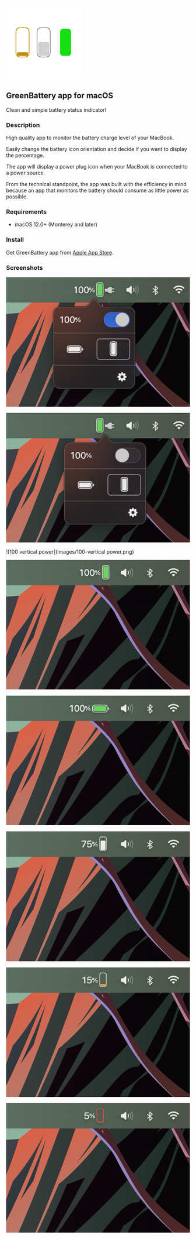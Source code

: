 ![GreenBattery app for macOS](images/green.battery.app.icon.small.svg)

## GreenBattery app for macOS

Clean and simple battery status indicator!

### Description

High quality app to monitor the battery charge level of your MacBook.

Easily change the battery icon orientation and decide if you want to display the percentage.

The app will display a power plug icon when your MacBook is connected to a power source.

From the technical standpoint, the app was built with the efficiency in mind because an app that monitors the battery should consume as little power as possible.

### Requirements

- macOS 12.0+ (Monterey and later)

### Install

Get GreenBattery app from [Apple App Store](https://www.apple.com/app-store/).

### Screenshots

![100% vertical power menu](images/100-vertical-power-menu.png)

![no100 vertical power menu](images/no100-vertical-power-menu.png)

![100 vertical power](images/100-vertical power.png)

![100 vertical](images/100-vertical.png)

![100 horizontal](images/100-horizontal.png)

![75 vertical](images/75-vertical.png)

![15 vertical](images/15-vertical.png)

![5 vertical](images/5-vertical.png)
